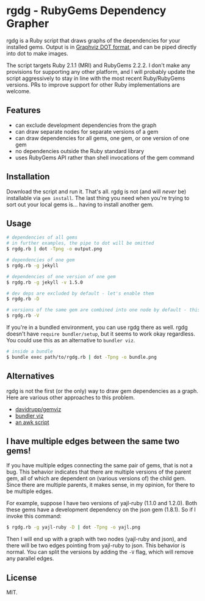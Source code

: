 # rgdg - RubyGems Dependency Grapher

rgdg is a Ruby script that draws graphs of the dependencies for your installed gems. Output is in [Graphviz DOT format](http://www.graphviz.org/content/dot-language), and can be piped directly into dot to make images.

The script targets Ruby 2.1.1 (MRI) and RubyGems 2.2.2. I don't make any provisions for supporting any other platform, and I will probably update the script aggressively to stay in line with the most recent Ruby/RubyGems versions. PRs to improve support for other Ruby implementations are welcome.

## Features

- can exclude development dependencies from the graph
- can draw separate nodes for separate versions of a gem
- can draw dependencies for all gems, one gem, or one version of one gem
- no dependencies outside the Ruby standard library
- uses RubyGems API rather than shell invocations of the gem command

## Installation

Download the script and run it. That's all. rgdg is not (and will *never* be) installable via `gem install`. The last thing you need when you're trying to sort out your local gems is... having to install another gem.

## Usage

```bash
# dependencies of all gems
# in further examples, the pipe to dot will be omitted
$ rgdg.rb | dot -Tpng -o output.png

# dependencies of one gem
$ rgdg.rb -g jekyll

# dependencies of one version of one gem
$ rgdg.rb -g jekyll -v 1.5.0

# dev deps are excluded by default - let's enable them
$ rgdg.rb -D

# versions of the same gem are combined into one node by default - this will split them
$ rgdg.rb -V
```

If you're in a bundled environment, you can use rgdg there as well. rgdg doesn't have `require bundler/setup`, but it seems to work okay regardless. You could use this as an alternative to `bundler viz`.

```bash
# inside a bundle
$ bundle exec path/to/rgdg.rb | dot -Tpng -o bundle.png
```

## Alternatives

rgdg is not the first (or the only) way to draw gem dependencies as a graph. Here are various other approaches to this problem.

- [davidrupp/gemviz](https://github.com/davidrupp/gemviz)
- [bundler viz](http://bundler.io/v1.6/bundle_viz.html)
- [an awk script](http://sharats.me/dependency-graph-of-all-installed-gems.html)

## I have multiple edges between the same two gems!

If you have multiple edges connecting the same pair of gems, that is not a bug. This behavior indicates that there are multiple versions of the parent gem, all of which are dependent on (various versions of) the child gem. Since there are multiple parents, it makes sense, in my opinion, for there to be multiple edges.

For example, suppose I have two versions of yajl-ruby (1.1.0 and 1.2.0). Both these gems have a development dependency on the json gem (1.8.1). So if I invoke this command:

```bash
$ rgdg.rb -g yajl-ruby -D | dot -Tpng -o yajl.png
```

Then I will end up with a graph with two nodes (yajl-ruby and json), and there will be two edges pointing from yajl-ruby to json. This behavior is normal. You can split the versions by adding the `-V` flag, which will remove any parallel edges.

## License

MIT.
